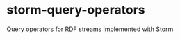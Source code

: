 storm-query-operators
=====================

Query operators for RDF streams implemented with Storm
